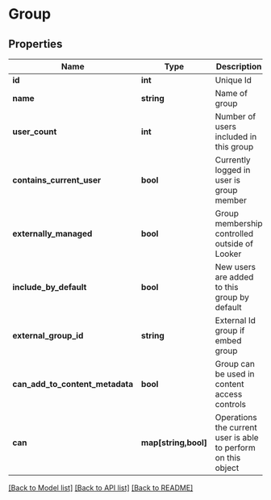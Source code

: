 # Group

## Properties
Name | Type | Description | Notes
------------ | ------------- | ------------- | -------------
**id** | **int** | Unique Id | [optional] 
**name** | **string** | Name of group | [optional] 
**user_count** | **int** | Number of users included in this group | [optional] 
**contains_current_user** | **bool** | Currently logged in user is group member | [optional] 
**externally_managed** | **bool** | Group membership controlled outside of Looker | [optional] 
**include_by_default** | **bool** | New users are added to this group by default | [optional] 
**external_group_id** | **string** | External Id group if embed group | [optional] 
**can_add_to_content_metadata** | **bool** | Group can be used in content access controls | [optional] 
**can** | **map[string,bool]** | Operations the current user is able to perform on this object | [optional] 

[[Back to Model list]](../README.md#documentation-for-models) [[Back to API list]](../README.md#documentation-for-api-endpoints) [[Back to README]](../README.md)


